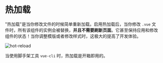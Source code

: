 # 热加载

"热加载"是当你修改文件的时候简单重新加载。启用热加载后，当你修改 `.vue` 文件时，所有该组件的实例会被替换，**并且不需要刷新页面**。它甚至保持应用和修改组件的状态！当你调整模版或者修改样式时，这极大的提高了开发体验。

![hot-reload](http://blog.evanyou.me/images/vue-hot.gif)

当使用脚手架工具 `vue-cli` 时，热加载是开箱即用的。